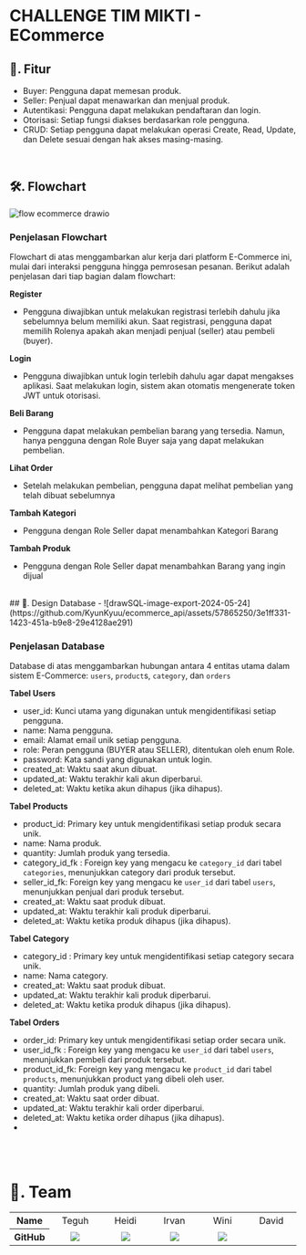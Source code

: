 # CHALLENGE TIM MIKTI - ECommerce

## 🎯. Fitur
- Buyer: Pengguna dapat memesan produk.
- Seller: Penjual dapat menawarkan dan menjual produk.
- Autentikasi: Pengguna dapat melakukan pendaftaran dan login.
- Otorisasi: Setiap fungsi diakses berdasarkan role pengguna.
- CRUD: Setiap pengguna dapat melakukan operasi Create, Read, Update, dan Delete sesuai dengan hak akses masing-masing.

<br/>

## 🛠️. Flowchart
![flow ecommerce drawio](https://github.com/KyunKyuu/ecommerce_api/assets/57865250/81574029-76cb-4440-ab61-b449aa870799)

### Penjelasan Flowchart
Flowchart di atas menggambarkan alur kerja dari platform E-Commerce ini, mulai dari interaksi pengguna hingga pemrosesan pesanan. Berikut adalah penjelasan dari tiap bagian dalam flowchart:

**Register**
- Pengguna diwajibkan untuk melakukan registrasi terlebih dahulu jika sebelumnya belum memiliki akun. Saat registrasi, pengguna dapat memilih Rolenya apakah akan menjadi penjual (seller) atau pembeli (buyer).

**Login**
- Pengguna diwajibkan untuk login terlebih dahulu agar dapat mengakses aplikasi. Saat melakukan login, sistem akan otomatis mengenerate token JWT untuk otorisasi.

**Beli Barang**
- Pengguna dapat melakukan pembelian barang yang tersedia. Namun, hanya pengguna dengan Role Buyer saja yang dapat melakukan pembelian.

**Lihat Order**
- Setelah melakukan pembelian, pengguna dapat melihat pembelian yang telah dibuat sebelumnya

**Tambah Kategori**
- Pengguna dengan Role Seller dapat menambahkan Kategori Barang

**Tambah Produk**
- Pengguna dengan Role Seller dapat menambahkan Barang yang ingin dijual

<br/>
## 💾. Design Database -
![drawSQL-image-export-2024-05-24](https://github.com/KyunKyuu/ecommerce_api/assets/57865250/3e1ff331-1423-451a-b9e8-29e4128ae291)

### Penjelasan Database
Database di atas menggambarkan hubungan antara 4 entitas utama dalam sistem E-Commerce: `users`, `product`s, `category`, dan `orders` 

**Tabel Users**
- user_id: Kunci utama yang digunakan untuk mengidentifikasi setiap pengguna.
- name: Nama pengguna.
- email: Alamat email unik setiap pengguna.
- role: Peran pengguna (BUYER atau SELLER), ditentukan oleh enum Role.
- password: Kata sandi yang digunakan untuk login.
- created_at: Waktu saat akun dibuat.
- updated_at: Waktu terakhir kali akun diperbarui.
- deleted_at: Waktu ketika akun dihapus (jika dihapus).

**Tabel Products**
- product_id: Primary key untuk mengidentifikasi setiap produk secara unik.
- name:  Nama produk.
- quantity: Jumlah produk yang tersedia.
- category_id_fk : Foreign key yang mengacu ke `category_id` dari tabel `categories`, menunjukkan category dari produk tersebut.
- seller_id_fk: Foreign key yang mengacu ke `user_id` dari tabel `users`, menunjukkan penjual dari produk tersebut.
- created_at: Waktu saat produk dibuat.
- updated_at: Waktu terakhir kali produk diperbarui.
- deleted_at: Waktu ketika produk dihapus (jika dihapus).

**Tabel Category**
- category_id : Primary key untuk mengidentifikasi setiap category secara unik.
- name:  Nama category.
- created_at: Waktu saat produk dibuat.
- updated_at: Waktu terakhir kali produk diperbarui.
- deleted_at: Waktu ketika produk dihapus (jika dihapus).

**Tabel Orders**
- order_id: Primary key untuk mengidentifikasi setiap order secara unik.
- user_id_fk : Foreign key yang mengacu ke `user_id` dari tabel `users`, menunjukkan pembeli dari produk tersebut.
- product_id_fk: Foreign key yang mengacu ke `product_id` dari tabel `products`, menunjukkan product yang dibeli oleh user.
- quantity: Jumlah produk yang dibeli.
- created_at: Waktu saat order dibuat.
- updated_at: Waktu terakhir kali order diperbarui.
- deleted_at: Waktu ketika order dihapus (jika dihapus).
- 

<br/> <br/>
# 🤝. Team
<div align="center">
  <table width="100%">
    <thead></thead>
    <tbody>
      <tr>
        <th>Name</th>
        <td width="100" align="center">Teguh</td>
        <td width="100" align="center">Heidi</td>
        <td width="100" align="center">Irvan</td>
        <td width="100" align="center">Wini</td>
        <td width="100" align="center">David</td>
      </tr>
      <tr>
        <th>GitHub</th>
        <td width="100" align="center">
          <a href=" ">
            <img
              src="http://img.shields.io/badge/rizkanfirmansyah-green?style=social&logo=github"
            />
          </a>
        </td>
        <td width="100" align="center">
          <a href=" ">
            <img
              src="http://img.shields.io/badge/MaulanaYusuf20-green?style=social&logo=github"
            />
          </a>
        </td>
        <td width="100" align="center">
          <a href="">
            <img
              src="http://img.shields.io/badge/KyunKyuu-green?style=social&logo=github"
            />
          </a>
        </td>
        <td align="center">
          <a href=" ">
            <img
              src="http://img.shields.io/badge/riruriruto-green?style=social&logo=github"
            />
          </a>
        </td>
      </tr>
    </tbody>
  </table>
</div>


